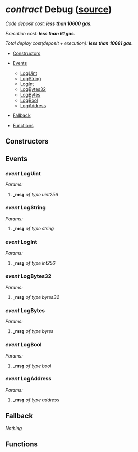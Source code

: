 # *contract* Debug ([source](https://github.com/daostack/daostack/tree/master/./contracts/test/Debug.sol))
> 
*Code deposit cost: **less than 10600 gas.***

*Execution cost: **less than 61 gas.***

*Total deploy cost(deposit + execution): **less than 10661 gas.***

- [Constructors](#constructors)

- [Events](#events)
    - [LogUint](#event-loguint)
    - [LogString](#event-logstring)
    - [LogInt](#event-logint)
    - [LogBytes32](#event-logbytes32)
    - [LogBytes](#event-logbytes)
    - [LogBool](#event-logbool)
    - [LogAddress](#event-logaddress)
- [Fallback](#fallback)
- [Functions](#functions)

## Constructors

## Events
### *event* LogUint
*Params:*
1. **_msg** *of type uint256*


### *event* LogString
*Params:*
1. **_msg** *of type string*


### *event* LogInt
*Params:*
1. **_msg** *of type int256*


### *event* LogBytes32
*Params:*
1. **_msg** *of type bytes32*


### *event* LogBytes
*Params:*
1. **_msg** *of type bytes*


### *event* LogBool
*Params:*
1. **_msg** *of type bool*


### *event* LogAddress
*Params:*
1. **_msg** *of type address*


## Fallback
*Nothing*
## Functions

